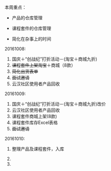 本周重点：

* 产品的仓库管理

* 课程套件的仓库管理

* 简化在杂事上的时间


20161008:

1. 国庆＋“创战纪”打折活动－\(淘宝＋商城九折\)
2. ~~课程套件上架淘宝~~＋商城（8款）
3. ~~简化出货表单~~
4. ~~面试邀请~~
5. 云汉社区使用者产品回收

20161009:

1. 国庆＋“创战纪”打折活动－\(淘宝＋商城九折\)改价
2. 云汉社区使用者产品回收
3. 课程套件商城上架\(8款\)
4. 课程套件库存Excel表格
5. ~~面试邀请~~

20161010:

1. 整理产品及课程套件，入库

2. 
3. 


